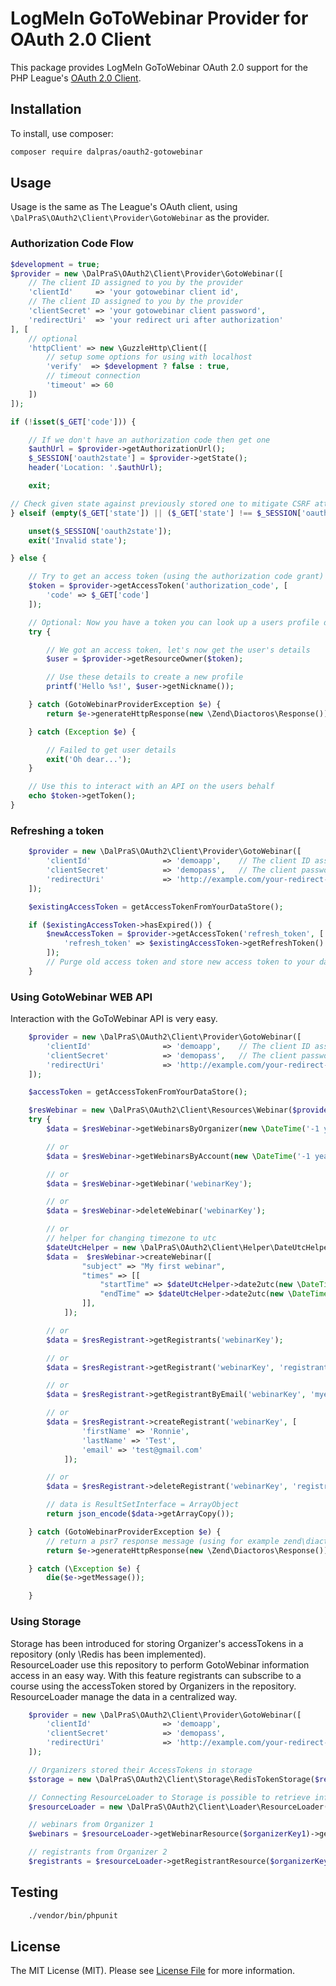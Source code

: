 # LogMeIn GoToWebinar Provider for OAuth 2.0 Client

This package provides LogMeIn GoToWebinar OAuth 2.0 support for the PHP League's [OAuth 2.0 Client](https://github.com/thephpleague/oauth2-client).

## Installation

To install, use composer:

```bash
composer require dalpras/oauth2-gotowebinar
```

## Usage

Usage is the same as The League's OAuth client, using `\DalPraS\OAuth2\Client\Provider\GotoWebinar` as the provider.

### Authorization Code Flow

```php
$development = true;
$provider = new \DalPraS\OAuth2\Client\Provider\GotoWebinar([
    // The client ID assigned to you by the provider
    'clientId'     => 'your gotowebinar client id',
    // The client ID assigned to you by the provider
    'clientSecret' => 'your gotowebinar client password',
    'redirectUri'  => 'your redirect uri after authorization'
], [
    // optional
    'httpClient' => new \GuzzleHttp\Client([
        // setup some options for using with localhost
        'verify'  => $development ? false : true,
        // timeout connection
        'timeout' => 60
    ])
]);

if (!isset($_GET['code'])) {

    // If we don't have an authorization code then get one
    $authUrl = $provider->getAuthorizationUrl();
    $_SESSION['oauth2state'] = $provider->getState();
    header('Location: '.$authUrl);

    exit;

// Check given state against previously stored one to mitigate CSRF attack
} elseif (empty($_GET['state']) || ($_GET['state'] !== $_SESSION['oauth2state'])) {

    unset($_SESSION['oauth2state']);
    exit('Invalid state');

} else {

    // Try to get an access token (using the authorization code grant)
    $token = $provider->getAccessToken('authorization_code', [
        'code' => $_GET['code']
    ]);

    // Optional: Now you have a token you can look up a users profile data
    try {

        // We got an access token, let's now get the user's details
        $user = $provider->getResourceOwner($token);

        // Use these details to create a new profile
        printf('Hello %s!', $user->getNickname());

    } catch (GotoWebinarProviderException $e) {
        return $e->generateHttpResponse(new \Zend\Diactoros\Response());

    } catch (Exception $e) {

        // Failed to get user details
        exit('Oh dear...');
    }

    // Use this to interact with an API on the users behalf
    echo $token->getToken();
}
```

### Refreshing a token

```php
    $provider = new \DalPraS\OAuth2\Client\Provider\GotoWebinar([
        'clientId'                => 'demoapp',    // The client ID assigned to you by the provider
        'clientSecret'            => 'demopass',   // The client password assigned to you by the provider
        'redirectUri'             => 'http://example.com/your-redirect-url/',
    ]);

    $existingAccessToken = getAccessTokenFromYourDataStore();

    if ($existingAccessToken->hasExpired()) {
        $newAccessToken = $provider->getAccessToken('refresh_token', [
            'refresh_token' => $existingAccessToken->getRefreshToken()
        ]);
        // Purge old access token and store new access token to your data store.
    }
```

### Using GotoWebinar WEB API

Interaction with the GoToWebinar API is very easy.

```php
    $provider = new \DalPraS\OAuth2\Client\Provider\GotoWebinar([
        'clientId'                => 'demoapp',    // The client ID assigned to you by the provider
        'clientSecret'            => 'demopass',   // The client password assigned to you by the provider
        'redirectUri'             => 'http://example.com/your-redirect-url/',
    ]);

    $accessToken = getAccessTokenFromYourDataStore();

    $resWebinar = new \DalPraS\OAuth2\Client\Resources\Webinar($provider, $accessToken);
    try {
        $data = $resWebinar->getWebinarsByOrganizer(new \DateTime('-1 year'), new \DateTime('+1 year'), 0, 10);

        // or 
        $data = $resWebinar->getWebinarsByAccount(new \DateTime('-1 year'), new \DateTime('+1 year'), 0, 10);

        // or 
        $data = $resWebinar->getWebinar('webinarKey');

        // or
        $data = $resWebinar->deleteWebinar('webinarKey');

        // or
        // helper for changing timezone to utc
        $dateUtcHelper = new \DalPraS\OAuth2\Client\Helper\DateUtcHelper();
        $data =  $resWebinar->createWebinar([
                "subject" => "My first webinar",
                "times" => [[
                    "startTime" => $dateUtcHelper->date2utc(new \DateTime('+1 day')),
                    "endTime" => $dateUtcHelper->date2utc(new \DateTime('+2 days')),
                ]],
            ]);

        // or
        $data = $resRegistrant->getRegistrants('webinarKey');

        // or
        $data = $resRegistrant->getRegistrant('webinarKey', 'registrantKey');

        // or
        $data = $resRegistrant->getRegistrantByEmail('webinarKey', 'myemail@gmail.com');

        // or
        $data = $resRegistrant->createRegistrant('webinarKey', [
                'firstName' => 'Ronnie',
                'lastName' => 'Test',
                'email' => 'test@gmail.com'
            ]);

        // or
        $data = $resRegistrant->deleteRegistrant('webinarKey', 'registrantKey');

        // data is ResultSetInterface = ArrayObject
        return json_encode($data->getArrayCopy());

    } catch (GotoWebinarProviderException $e) {
        // return a psr7 response message (using for example zend\diactoros)
        return $e->generateHttpResponse(new \Zend\Diactoros\Response());

    } catch (\Exception $e) {
        die($e->getMessage());

    }
```

### Using Storage

Storage has been introduced for storing Organizer's accessTokens in a repository (only \Redis has been implemented).  
ResourceLoader use this repository to perform GotoWebinar information access in an easy way.
With this feature registrants can subscribe to a course using the accessToken stored by Organizers in the repository.  
ResourceLoader manage the data in a centralized way.

```php
    $provider = new \DalPraS\OAuth2\Client\Provider\GotoWebinar([
        'clientId'                => 'demoapp',
        'clientSecret'            => 'demopass',
        'redirectUri'             => 'http://example.com/your-redirect-url/'
    ]);

    // Organizers stored their AccessTokens in storage
    $storage = new \DalPraS\OAuth2\Client\Storage\RedisTokenStorage($redisInstance);

    // Connecting ResourceLoader to Storage is possible to retrieve information from multiple organizers
    $resourceLoader = new \DalPraS\OAuth2\Client\Loader\ResourceLoader($storage, $provider);

    // webinars from Organizer 1
    $webinars = $resourceLoader->getWebinarResource($organizerKey1)->getWebinars();

    // registrants from Organizer 2
    $registrants = $resourceLoader->getRegistrantResource($organizerKey2)->getRegistrants($webinarKey);

```


## Testing

```bash
    ./vendor/bin/phpunit
```

## License

The MIT License (MIT). Please see [License File](https://github.com/dalpras/oauth2-gotowebinar/blob/master/LICENSE) for more information.
